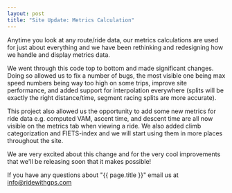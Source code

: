 ```yaml
---
layout: post
title: "Site Update: Metrics Calculation"
---
```

Anytime you look at any route/ride data, our metrics calculations are used for just about everything and we have been rethinking and redesigning how we handle and display metrics data. 
               
We went through this code top to bottom and made significant changes. Doing so allowed us to fix a number of bugs, the most visible one being max speed numbers being way too high on some trips, improve site performance, and added support for interpolation everywhere (splits will be exactly the right distance/time, segment racing splits are more accurate). 

This project also allowed us the opportunity to add some new metrics for ride data e.g. computed VAM, ascent time, and descent time are all now visible on the metrics tab when viewing a ride. We also added climb categorization and FIETS-index and we will start using them in more places throughout the site.

We are very excited about this change and for the very cool improvements that we'll be releasing soon that it makes possible!

If you have any questions about "{{ page.title }}" email us at <a href="mailto:info@ridewithgps.com">info@ridewithgps.com</a>
